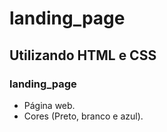 # landing_page
## Utilizando HTML e CSS
### landing_page

- Página web.
- Cores (Preto, branco e azul).
